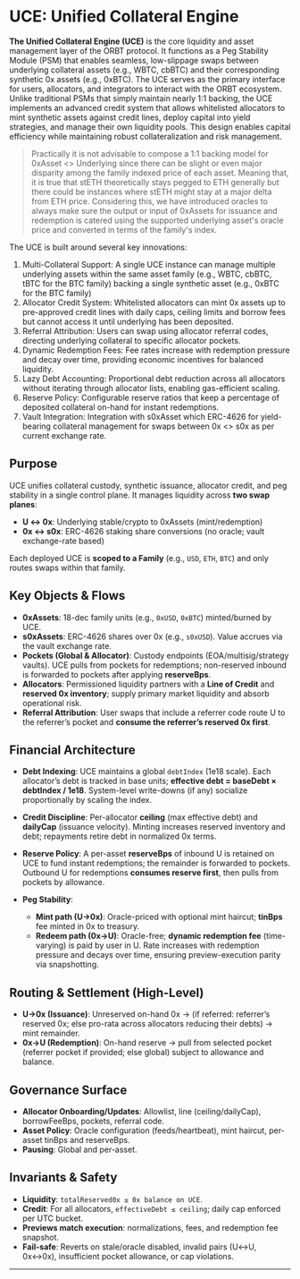 # UCE: Unified Collateral Engine

**The Unified Collateral Engine (UCE)** is the core liquidity and asset management layer of the ORBT protocol. It functions as a Peg Stability Module (PSM) that enables seamless, low-slippage swaps between underlying collateral assets (e.g., WBTC, cbBTC) and their corresponding synthetic 0x assets (e.g., 0xBTC). The UCE serves as the primary interface for users, allocators, and integrators to interact with the ORBT ecosystem.
Unlike traditional PSMs that simply maintain nearly 1:1 backing, the UCE implements an advanced credit system that allows whitelisted allocators to mint synthetic assets against credit lines, deploy capital into yield strategies, and manage their own liquidity pools. This design enables capital efficiency while maintaining robust collateralization and risk management. 

> Practically it is not advisable to compose a 1:1 backing model for 0xAsset <> Underlying since there can be slight or even major disparity among the family indexed price of each asset. Meaning that, it is true that stETH theoretically stays pegged to ETH generally but there could be instances where stETH might stay at a major delta from ETH price. Considering this, we have introduced oracles to always make sure the output or input of 0xAssets for issuance and redemption is catered using the supported underlying asset's oracle price and converted in terms of the family's index. 

The UCE is built around several key innovations:
1. Multi-Collateral Support: A single UCE instance can manage multiple underlying assets within the same asset family (e.g., WBTC, cbBTC, tBTC for the BTC family) backing a single synthetic asset (e.g., 0xBTC for the BTC family)
2. Allocator Credit System: Whitelisted allocators can mint 0x assets up to pre-approved credit lines with daily caps, ceiling limits and borrow fees but cannot access it until underlying has been deposited.
3. Referral Attribution: Users can swap using allocator referral codes, directing underlying collateral to specific allocator pockets.
4. Dynamic Redemption Fees: Fee rates increase with redemption pressure and decay over time, providing economic incentives for balanced liquidity.
5. Lazy Debt Accounting: Proportional debt reduction across all allocators without iterating through allocator lists, enabling gas-efficient scaling.
6. Reserve Policy: Configurable reserve ratios that keep a percentage of deposited collateral on-hand for instant redemptions.
7. Vault Integration: Integration with s0xAsset which ERC-4626 for yield-bearing collateral management for swaps between 0x <> s0x as per current exchange rate. 


## Purpose
UCE unifies collateral custody, synthetic issuance, allocator credit, and peg stability in a single control plane. It manages liquidity across **two swap planes**:

* **U ↔ 0x**: Underlying stable/crypto to 0xAssets (mint/redemption)
* **0x ↔ s0x**: ERC-4626 staking share conversions (no oracle; vault exchange-rate based)

Each deployed UCE is **scoped to a Family** (e.g., `USD`, `ETH`, `BTC`) and only routes swaps within that family.

## Key Objects & Flows

* **0xAssets**: 18-dec family units (e.g., `0xUSD`, `0xBTC`) minted/burned by UCE.
* **s0xAssets**: ERC-4626 shares over 0x (e.g., `s0xUSD`). Value accrues via the vault exchange rate.
* **Pockets (Global & Allocator)**: Custody endpoints (EOA/multisig/strategy vaults). UCE pulls from pockets for redemptions; non-reserved inbound is forwarded to pockets after applying **reserveBps**.
* **Allocators**: Permissioned liquidity partners with a **Line of Credit** and **reserved 0x inventory**; supply primary market liquidity and absorb operational risk.
* **Referral Attribution**: User swaps that include a referrer code route U to the referrer’s pocket and **consume the referrer’s reserved 0x first**.

## Financial Architecture

* **Debt Indexing**: UCE maintains a global `debtIndex` (1e18 scale). Each allocator’s debt is tracked in base units; **effective debt = baseDebt × debtIndex / 1e18**. System-level write-downs (if any) socialize proportionally by scaling the index.
* **Credit Discipline**: Per-allocator **ceiling** (max effective debt) and **dailyCap** (issuance velocity). Minting increases reserved inventory and debt; repayments retire debt in normalized 0x terms.
* **Reserve Policy**: A per-asset **reserveBps** of inbound U is retained on UCE to fund instant redemptions; the remainder is forwarded to pockets. Outbound U for redemptions **consumes reserve first**, then pulls from pockets by allowance.
* **Peg Stability**:

  * **Mint path (U→0x)**: Oracle-priced with optional mint haircut; **tinBps** fee minted in 0x to treasury.
  * **Redeem path (0x→U)**: Oracle-free; **dynamic redemption fee** (time-varying) is paid by user in U. Rate increases with redemption pressure and decays over time, ensuring preview-execution parity via snapshotting.

## Routing & Settlement (High-Level)

* **U→0x (Issuance)**: Unreserved on-hand 0x → (if referred: referrer’s reserved 0x; else pro-rata across allocators reducing their debts) → mint remainder.
* **0x→U (Redemption)**: On-hand reserve → pull from selected pocket (referrer pocket if provided; else global) subject to allowance and balance.

## Governance Surface

* **Allocator Onboarding/Updates**: Allowlist, line (ceiling/dailyCap), borrowFeeBps, pockets, referral code.
* **Asset Policy**: Oracle configuration (feeds/heartbeat), mint haircut, per-asset tinBps and reserveBps.
* **Pausing**: Global and per-asset.

## Invariants & Safety

* **Liquidity**: `totalReserved0x ≤ 0x balance on UCE`.
* **Credit**: For all allocators, `effectiveDebt ≤ ceiling`; daily cap enforced per UTC bucket.
* **Previews match execution**: normalizations, fees, and redemption fee snapshot.
* **Fail-safe**: Reverts on stale/oracle disabled, invalid pairs (U↔U, 0x↔0x), insufficient pocket allowance, or cap violations.
---